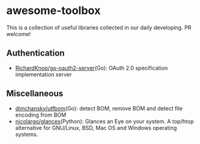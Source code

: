 # awesome-toolbox
This is a collection of useful libraries collected in our daily developing. PR welcome!

## Authentication
* [RichardKnop/go-oauth2-server](https://github.com/RichardKnop/go-oauth2-server)(Go): OAuth 2.0 specification implementation server

## Miscellaneous
* [dimchansky/utfbom](https://github.com/dimchansky/utfbom)(Go): detect BOM, remove BOM and detect file encoding from BOM
* [nicolargo/glances](https://github.com/nicolargo/glances)(Python): Glances an Eye on your system. A top/htop alternative for GNU/Linux, BSD, Mac OS and Windows operating systems.
